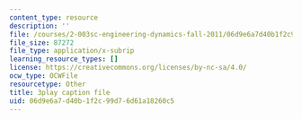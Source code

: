 ```yaml
---
content_type: resource
description: ''
file: /courses/2-003sc-engineering-dynamics-fall-2011/06d9e6a7d40b1f2c99d76d61a18260c5_p9DHjoLS3GA.srt
file_size: 87272
file_type: application/x-subrip
learning_resource_types: []
license: https://creativecommons.org/licenses/by-nc-sa/4.0/
ocw_type: OCWFile
resourcetype: Other
title: 3play caption file
uid: 06d9e6a7-d40b-1f2c-99d7-6d61a18260c5
---
```

